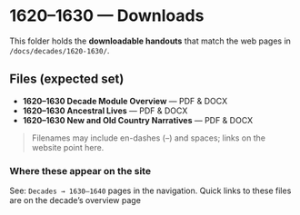 # 1620–1630 — Downloads

This folder holds the **downloadable handouts** that match the web pages in  
`/docs/decades/1620-1630/`.

## Files (expected set)

- **1620–1630 Decade Module Overview** — PDF & DOCX  
- **1620–1630 Ancestral Lives** — PDF & DOCX  
- **1620–1630 New and Old Country Narratives** — PDF & DOCX  

> Filenames may include en-dashes (–) and spaces; links on the website point here.

### Where these appear on the site
See: `Decades → 1630–1640` pages in the navigation. Quick links to these files are on the decade’s overview page
